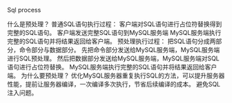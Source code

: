 Sql process



什么是预处理？
普通SQL语句执行过程：
客户端对SQL语句进行占位符替换得到完整的SQL语句。
客户端发送完整SQL语句到MySQL服务端
MySQL服务端执行完整的SQL语句并将结果返回给客户端。
预处理执行过程：
把SQL语句分成两部分，命令部分与数据部分。
先把命令部分发送给MySQL服务端，MySQL服务端进行SQL预处理。
然后把数据部分发送给MySQL服务端，MySQL服务端对SQL语句进行占位符替换。
MySQL服务端执行完整的SQL语句并将结果返回给客户端。
为什么要预处理？
优化MySQL服务器重复执行SQL的方法，可以提升服务器性能，提前让服务器编译，一次编译多次执行，节省后续编译的成本。
避免SQL注入问题。

